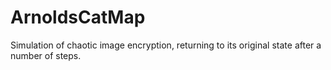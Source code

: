 # ArnoldsCatMap
Simulation of chaotic image encryption, returning to its original state after a number of steps.
